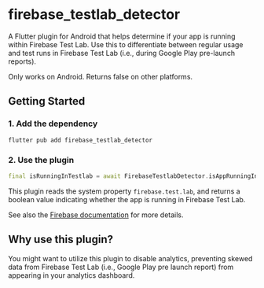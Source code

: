 # firebase_testlab_detector

A Flutter plugin for Android that helps determine if your app is running within Firebase Test Lab. Use this to differentiate between regular usage and test runs in Firebase Test Lab (i.e., during Google Play pre-launch reports).

Only works on Android. Returns false on other platforms.

## Getting Started

### 1. Add the dependency

```shell
flutter pub add firebase_testlab_detector
```

### 2. Use the plugin

```dart
final isRunningInTestlab = await FirebaseTestlabDetector.isAppRunningInTestlab();
```

This plugin reads the system property `firebase.test.lab`, and returns a boolean value indicating whether the app is running in Firebase Test Lab.

See also the [Firebase documentation](https://firebase.google.com/docs/test-lab/android/android-studio#modify_instrumented_test_behavior_for) for more details.

## Why use this plugin?

You might want to utilize this plugin to disable analytics, preventing skewed data from Firebase Test Lab (i.e., Google Play pre launch report) from appearing in your analytics dashboard.
